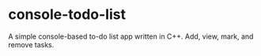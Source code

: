 # console-todo-list
A simple console-based to-do list app written in C++. Add, view, mark, and remove tasks.

